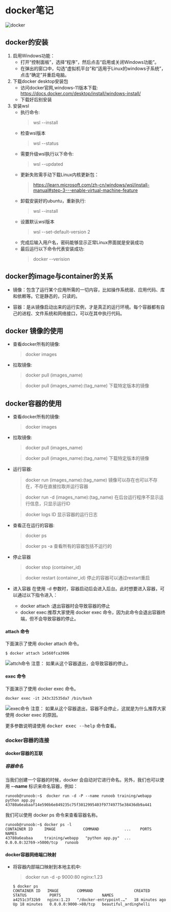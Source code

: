 # docker笔记
![docker](https://www.runoob.com/wp-content/uploads/2016/04/docker01.png)
## docker的安装
1. 启用Windows功能：
   * 打开“控制面板”，选择“程序”，然后点击“启用或关闭Windows功能”。
   * 在弹出的窗口中，勾选“虚拟机平台”和“适用于Linux的windows子系统”，点击“确定”并重启电脑。
2. 下载docker desktop安装包
   * 访问docker官网,windows-11版本下载: https://docs.docker.com/desktop/install/windows-install/
   * 下载好后别安装
3. 安装wsl
   * 执行命令:
        >wsl --install
    * 检查wsl版本
        >wsl --status
    * 需要升级wsl执行以下命令:
        >wsl --updated
    * 更新失败需手动下载Linux内核更新包：
        >https://learn.microsoft.com/zh-cn/windows/wsl/install-manual#step-3---enable-virtual-machine-feature
    * 卸载安装好的ubuntu，重新执行:
        >wsl --install
    * 设置默认wsl版本
        >wsl --set-default-version 2 
    * 完成后输入用户名，密码能够显示正常Linux界面就是安装成功
    * 最后运行以下命令代表安装成功:
        >docker --verision 
## docker的image与container的关系
   * 镜像：包含了运行某个应用所需的一切内容，比如操作系统层、应用代码、库和依赖等。它是静态的，只读的。

   * 容器：是从镜像启动出来的运行实例，才是真正的运行环境。每个容器都有自己的进程、文件系统和网络接口，可以在其中执行代码。
## docker 镜像的使用
* 查看docker所有的镜像:
    >docker images
* 拉取镜像:
    >docker pull (images_name)

    > docker pull (images_name):(tag_name) 下载特定版本的镜像
## docker容器的使用
* 查看docker所有的镜像:
    >docker images
* 拉取镜像:
    >docker pull (images_name)

    > docker pull (images_name):(tag_name) 下载特定版本的镜像
*  运行容器:
    >docker run (images_name):(tag_name) 镜像可以存在也可以不存在，不存在直接拉取并运行容器

    >docker run -d (images_name):(tag_name) 在后台运行程序不显示运行信息，只显示运行ID

    >docker logs ID 显示容器的运行日志
* 查看正在运行的容器:
    >docker ps

    >docker ps -a  查看所有的容器包括不运行的
* 停止容器
    >docker stop (container_id)

    >docker restart (container_id) 停止的容器可以通过restart重启
* 进入容器
    在使用 -d 参数时，容器启动后会进入后台。此时想要进入容器，可以通过以下指令进入：
    * docker attach :退出容器时会导致容器的停止
    * docker exec:推荐大家使用 docker exec 命令，因为此命令会退出容器终端，但不会导致容器的停止。
#### attach 命令
下面演示了使用 docker attach 命令。
```shell
$ docker attach 1e560fca3906
```
![attch命令](https://www.runoob.com/wp-content/uploads/2016/05/docker-attach.png)
注意： 如果从这个容器退出，会导致容器的停止。
#### exec 命令
下面演示了使用 docker exec 命令。
```shell
docker exec -it 243c32535da7 /bin/bash
```
![exec命令](https://www.runoob.com/wp-content/uploads/2016/05/docker-exec.png)
注意： 如果从这个容器退出，容器不会停止，这就是为什么推荐大家使用 docker exec 的原因。

更多参数说明请使用 <kbd>docker exec --help</kbd> 命令查看。
### docker容器的连接
#### docker容器的互联
##### 容器命名
当我们创建一个容器的时候，docker 会自动对它进行命名。另外，我们也可以使用 **--name** 标识来命名容器，例如：
```shell
runoob@runoob:~$  docker run -d -P --name runoob training/webapp python app.py
43780a6eabaaf14e590b6e849235c75f3012995403f97749775e38436db9a441
```
我们可以使用 docker ps 命令来查看容器名称。
```shell
runoob@runoob:~$ docker ps -l
CONTAINER ID     IMAGE            COMMAND           ...    PORTS                     NAMES
43780a6eabaa     training/webapp   "python app.py"  ...     0.0.0.0:32769->5000/tcp   runoob
```
#### docker容器网络端口映射
* 将容器内部端口映射到本地主机中:
    >docker run -d -p 9000:80 nginx:1.23
    ```shell
    $ docker ps
    CONTAINER ID   IMAGE        COMMAND                  CREATED          STATUS          PORTS                  NAMES
    a4251c3f32b9   nginx:1.23   "/docker-entrypoint.…"   18 minutes ago   Up 18 minutes   0.0.0.0:9000->80/tcp   beautiful_ardinghelli
    ```

